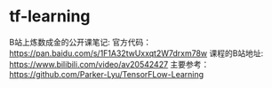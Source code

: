 # tf-learning
B站上炼数成金的公开课笔记:
官方代码：https://pan.baidu.com/s/1F1A32twUxxqt2W7drxm78w
课程的B站地址: https://www.bilibili.com/video/av20542427
主要参考：https://github.com/Parker-Lyu/TensorFLow-Learning